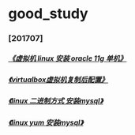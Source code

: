 # good_study


### [201707]  

#####  [《虚拟机 linux 安装 oracle 11g 单机》](201707/linux_install_oracle_11g_single.md)  

#####  [《virtualbox虚拟机复制后配置》](201707/virtualbox_machine_backup_configure.md)  

#####  [《linux 二进制方式 安装mysql》](201707/linux_two_stage_system_install_mysql.md)  

#####  [《linux yum 安装mysql》](201707/linux_yum_install_mysql.md)  
